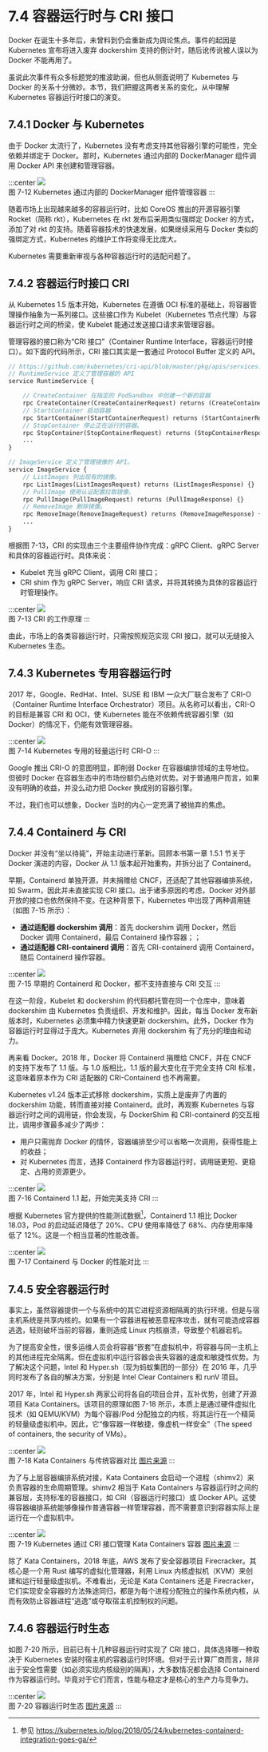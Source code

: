 # 7.4 容器运行时与 CRI 接口

Docker 在诞生十多年后，未曾料到仍会重新成为舆论焦点。事件的起因是 Kubernetes 宣布将进入废弃 dockershim 支持的倒计时，随后讹传讹被人误以为 Docker 不能再用了。

虽说此次事件有众多标题党的推波助澜，但也从侧面说明了 Kubernetes 与 Docker 的关系十分微妙。本节，我们把握这两者关系的变化，从中理解 Kubernetes 容器运行时接口的演变。

## 7.4.1 Docker 与 Kubernetes 

由于 Docker 太流行了，Kubernetes 没有考虑支持其他容器引擎的可能性，完全依赖并绑定于 Docker。那时，Kubernetes 通过内部的 DockerManager 组件调用 Docker API 来创建和管理容器。

:::center
  ![](../assets/k8s-runtime-v1.svg)<br/>
  图 7-12 Kubernetes 通过内部的 DockerManager 组件管理容器
:::

随着市场上出现越来越多的容器运行时，比如 CoreOS 推出的开源容器引擎 Rocket（简称 rkt），Kubernetes 在 rkt 发布后采用类似强绑定 Docker 的方式，添加了对 rkt 的支持。随着容器技术的快速发展，如果继续采用与 Docker 类似的强绑定方式，Kubernetes 的维护工作将变得无比庞大。

Kubernetes 需要重新审视与各种容器运行时的适配问题了。

## 7.4.2 容器运行时接口 CRI

从 Kubernetes 1.5 版本开始，Kubernetes 在遵循 OCI 标准的基础上，将容器管理操作抽象为一系列接口。这些接口作为 Kubelet（Kubernetes 节点代理）与容器运行时之间的桥梁，使 Kubelet 能通过发送接口请求来管理容器。

管理容器的接口称为“CRI 接口”（Container Runtime Interface，容器运行时接口）。如下面的代码所示，CRI 接口其实是一套通过 Protocol Buffer 定义的 API。

```protobuf
// https://github.com/kubernetes/cri-api/blob/master/pkg/apis/services.go
// RuntimeService 定义了管理容器的 API
service RuntimeService {

    // CreateContainer 在指定的 PodSandbox 中创建一个新的容器
    rpc CreateContainer(CreateContainerRequest) returns (CreateContainerResponse) {}
    // StartContainer 启动容器
    rpc StartContainer(StartContainerRequest) returns (StartContainerResponse) {}
    // StopContainer 停止正在运行的容器。
    rpc StopContainer(StopContainerRequest) returns (StopContainerResponse) {}
    ...
}

// ImageService 定义了管理镜像的 API。
service ImageService {
    // ListImages 列出现有的镜像。
    rpc ListImages(ListImagesRequest) returns (ListImagesResponse) {}
    // PullImage 使用认证配置拉取镜像。
    rpc PullImage(PullImageRequest) returns (PullImageResponse) {}
    // RemoveImage 删除镜像。
    rpc RemoveImage(RemoveImageRequest) returns (RemoveImageResponse) {}
    ...
}
```

根据图 7-13，CRI 的实现由三个主要组件协作完成：gRPC Client、gRPC Server 和具体的容器运行时。具体来说：

- Kubelet 充当 gRPC Client，调用 CRI 接口；
- CRI shim 作为 gRPC Server，响应 CRI 请求，并将其转换为具体的容器运行时管理操作。

:::center
  ![](../assets//cri-arc.png)<br/>
  图 7-13 CRI 的工作原理
:::

由此，市场上的各类容器运行时，只需按照规范实现 CRI 接口，就可以无缝接入 Kubernetes 生态。

## 7.4.3 Kubernetes 专用容器运行时

2017 年，Google、RedHat、Intel、SUSE 和 IBM 一众大厂联合发布了 CRI-O（Container Runtime Interface Orchestrator）项目。从名称可以看出，CRI-O 的目标是兼容 CRI 和 OCI，使 Kubernetes 能在不依赖传统容器引擎（如 Docker）的情况下，仍能有效管理容器。

:::center
  ![](../assets//k8s-cri-o.png)<br/>
  图 7-14  Kubernetes 专用的轻量运行时 CRI-O
:::

Google 推出 CRI-O 的意图明显，即削弱 Docker 在容器编排领域的主导地位。但彼时 Docker 在容器生态中的市场份额仍占绝对优势。对于普通用户而言，如果没有明确的收益，并没么动力把 Docker 换成别的容器引擎。

不过，我们也可以想象，Docker 当时的内心一定充满了被抛弃的焦虑。

## 7.4.4 Containerd 与 CRI 

Docker 并没有“坐以待毙”，开始主动进行革新。回顾本书第一章 1.5.1 节关于 Docker 演进的内容，Docker 从 1.1 版本起开始重构，并拆分出了 Containerd。

早期，Containerd 单独开源，并未捐赠给 CNCF，还适配了其他容器编排系统，如 Swarm，因此并未直接实现 CRI 接口。出于诸多原因的考虑，Docker 对外部开放的接口也依然保持不变。在这种背景下，Kubernetes 中出现了两种调用链（如图 7-15 所示）：

- **通过适配器 dockershim 调用**：首先 dockershim 调用 Docker，然后 Docker 调用 Containerd，最后 Containerd 操作容器；；
- **通过适配器 CRI-containerd 调用**：首先 CRI-containerd 调用 Containerd，随后 Containerd 操作容器。

:::center
  ![](../assets//k8s-runtime-v2.png)<br/>
  图 7-15  早期的 Containerd 和 Docker，都不支持直接与 CRI 交互
:::

在这一阶段，Kubelet 和 dockershim 的代码都托管在同一个仓库中，意味着 dockershim 由 Kubernetes 负责组织、开发和维护。因此，每当 Docker 发布新版本时，Kubernetes 必须集中精力快速更新 dockershim。此外，Docker 作为容器运行时显得过于庞大。Kubernetes 弃用 dockershim 有了充分的理由和动力。

再来看 Docker。2018 年，Docker 将 Containerd 捐赠给 CNCF，并在 CNCF 的支持下发布了 1.1 版。与 1.0 版相比，1.1 版的最大变化在于完全支持 CRI 标准，这意味着原本作为 CRI 适配器的 CRI-Containerd 也不再需要。

Kubernetes v1.24 版本正式移除 dockershim，实质上是废弃了内置的 dockershim 功能，转而直接对接 Containerd。此时，再观察 Kubernetes 与容器运行时之间的调用链，你会发现，与 DockerShim 和 CRI-containerd 的交互相比，调用步骤最多减少了两步：

- 用户只需抛弃 Docker 的情怀，容器编排至少可以省略一次调用，获得性能上的收益；
- 对 Kubernetes 而言，选择 Containerd 作为容器运行时，调用链更短、更稳定、占用的资源更少。

:::center
  ![](../assets//k8s-runtime-v3.png)<br/>
  图 7-16  Containerd 1.1 起，开始完美支持 CRI 
:::

根据 Kubernetes 官方提供的性能测试数据[^2]，Containerd 1.1 相比 Docker 18.03，Pod 的启动延迟降低了 20%、CPU 使用率降低了 68%、内存使用率降低了 12%。这是一个相当显著的性能改善。

:::center
  ![](../assets/k8s-runtime-v4.svg)<br/>
  图 7-17 Containerd 与 Docker 的性能对比
:::

## 7.4.5 安全容器运行时

事实上，虽然容器提供一个与系统中的其它进程资源相隔离的执行环境，但是与宿主机系统是共享内核的。如果有一个容器进程被恶意程序攻击，就有可能造成容器逃逸，轻则破坏当前的容器，重则造成 Linux 内核崩溃，导致整个机器宕机。

为了提高安全性，很多运维人员会将容器“嵌套”在虚拟机中，将容器与同一主机上的其他进程完全隔离。但在虚拟机中运行容器会丧失容器的速度和敏捷性优势。为了解决这个问题，Intel 和 Hyper.sh（现为蚂蚁集团的一部分）在 2016 年，几乎同时发布了各自的解决方案，分别是 Intel Clear Containers 和 runV 项目。

2017 年，Intel 和 Hyper.sh 两家公司将各自的项目合并，互补优势，创建了开源项目 Kata Containers。该项目的原理如图 7-18 所示，本质上是通过硬件虚拟化技术（如 QEMU/KVM）为每个容器/Pod 分配独立的内核，将其运行在一个精简的轻量级虚拟机中。因此，它“像容器一样敏捷，像虚机一样安全”（The speed of containers, the security of VMs）。

:::center
  ![](../assets/kata-container.jpeg)<br/>
  图 7-18 Kata Containers 与传统容器对比 [图片来源](https://katacontainers.io/learn/)
:::

为了与上层容器编排系统对接，Kata Containers 会启动一个进程（shimv2）来负责容器的生命周期管理。shimv2 相当于 Kata Containers 与容器运行时之间的兼容层，支持标准的容器接口，如 CRI（容器运行时接口）或 Docker API。这使得容器编排系统能够像操作普通容器一样管理容器，而不需要意识到容器实际上是运行在一个虚拟机中。

:::center
  ![](../assets/kata-container.jpg)<br/>
  图 7-19 Kubernetes 通过 CRI 接口管理 Kata Containers 容器 [图片来源](https://github.com/kata-containers/documentation/blob/master/design/architecture.md)
:::

除了 Kata Containers，2018 年底，AWS 发布了安全容器项目 Firecracker。其核心是一个用 Rust 编写的虚拟化管理器，利用 Linux 内核虚拟机（KVM）来创建和运行轻量级虚拟机。不难看出，无论是 Kata Containers 还是 Firecracker，它们实现安全容器的方法殊途同归，都是为每个进程分配独立的操作系统内核，从而有效防止容器进程“逃逸”或夺取宿主机控制权的问题。

## 7.4.6 容器运行时生态

如图 7-20 所示，目前已有十几种容器运行时实现了 CRI 接口，具体选择哪一种取决于 Kubernetes 安装时宿主机的容器运行时环境。但对于云计算厂商而言，除非出于安全性需要（如必须实现内核级别的隔离），大多数情况都会选择 Containerd 作为容器运行时。毕竟对于它们而言，性能与稳定才是核心的生产力与竞争力。

:::center
  ![](../assets/runtime.png)<br/>
  图 7-20 容器运行时生态 [图片来源](https://landscape.cncf.io/guide#runtime--container-runtime)
:::

[^1]: CoreOS 是一款产品也是一个公司的名称，后来产品改名 Container Linux。除了 Container Linux，CoreOS 还开发了 Etcd、Flannel、CNI 这些影响深远的项目。2018 年 1 月 30 号，CoreOS 被 RedHat 以 2.5 亿美的价格收购（当时 CoreOS 的员工才 130 人）。
[^2]: 参见 https://kubernetes.io/blog/2018/05/24/kubernetes-containerd-integration-goes-ga/
